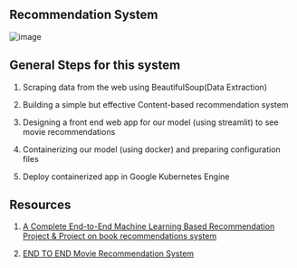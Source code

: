 ## Recommendation System
![image](https://user-images.githubusercontent.com/67424390/213967109-03aeefd2-3325-4097-8a80-526572dfcb0e.png)


## General Steps for this system
1. Scraping data from the web using BeautifulSoup(Data Extraction)

2. Building a simple but effective Content-based recommendation system

3. Designing a front end web app for our model (using streamlit) to see movie recommendations

4. Containerizing our model (using docker) and preparing configuration files

5. Deploy containerized app in Google Kubernetes Engine

## Resources
1. [A Complete End-to-End Machine Learning Based Recommendation Project & Project on book recommendations system](https://pub.towardsai.net/step-by-step-approach-to-building-a-recommendation-system-a65be5a54045)

2. [END TO END Movie Recommendation System](https://medium.com/geekculture/end-to-end-movie-recommendation-system-49b29a8b57ac)
